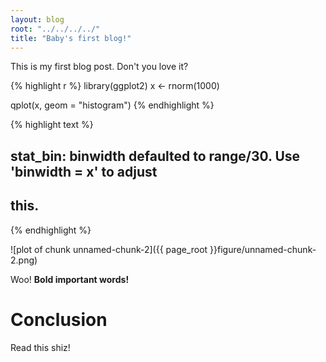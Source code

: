 ```yaml
---
layout: blog
root: "../../../../"
title: "Baby's first blog!"
---
```






This is my first blog post. Don't you love it?


{% highlight r %}
library(ggplot2)
x <- rnorm(1000)

qplot(x, geom = "histogram")
{% endhighlight %}



{% highlight text %}
## stat_bin: binwidth defaulted to range/30. Use 'binwidth = x' to adjust
## this.
{% endhighlight %}

![plot of chunk unnamed-chunk-2]({{ page_root }}figure/unnamed-chunk-2.png) 


Woo! **Bold important words!**


Conclusion
=========================
Read this shiz!
